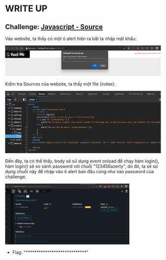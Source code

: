 # WRITE UP

## Challenge: [Javascript - Source](https://www.root-me.org/en/Challenges/Web-Client/Javascript-Source)

Vào website, ta thấy có một ô alert hiện ra bắt ta nhập mật khẩu:

<img src="./media/image1.png" style="width:5.95877in;height:1.0326in" alt="A screenshot of a computer Description automatically generated with medium confidence" />

Kiểm tra Sources của website, ta thấy một file (index):

<img src="./media/image2.png" style="width:5.90879in;height:2.10153in" alt="Text Description automatically generated" />

Đến đây, ta có thể thấy, body sẽ sử dụng event onload để chạy hàm login(), hàm login() sẽ so sánh password với chuỗi "123456azerty", do đó, ta sẽ sử dụng chuỗi này để nhập vào ô alert ban đầu cũng như vào password của challenge.

<img src="./media/image3.png" style="width:4.18451in;height:2.05157in" alt="A screenshot of a computer Description automatically generated" />

- Flag: "****************************"
